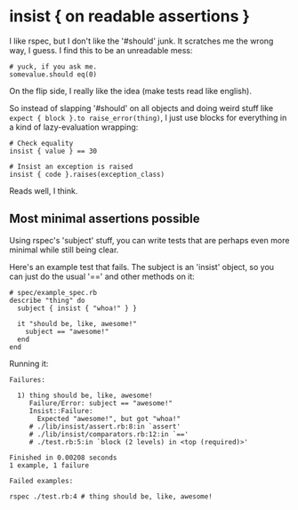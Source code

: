 # insist { on readable assertions }

I like rspec, but I don't like the '#should' junk. It scratches me the wrong
way, I guess. I find this to be an unreadable mess:

    # yuck, if you ask me.
    somevalue.should eq(0)

On the flip side, I really like the idea (make tests read like english).

So instead of slapping '#should' on all objects and doing weird stuff like
`expect { block }.to raise_error(thing)`, I just use blocks for everything in a
kind of lazy-evaluation wrapping:

    # Check equality
    insist { value } == 30

    # Insist an exception is raised
    insist { code }.raises(exception_class)

Reads well, I think.

## Most minimal assertions possible

Using rspec's 'subject' stuff, you can write tests that are perhaps even more minimal while still being clear.

Here's an example test that fails. The subject is an 'insist' object, so you
can just do the usual '==' and other methods on it:

    # spec/example_spec.rb
    describe "thing" do
      subject { insist { "whoa!" } }

      it "should be, like, awesome!"
        subject == "awesome!"
      end
    end

Running it:

    Failures:

      1) thing should be, like, awesome!
         Failure/Error: subject == "awesome!"
         Insist::Failure:
           Expected "awesome!", but got "whoa!"
         # ./lib/insist/assert.rb:8:in `assert'
         # ./lib/insist/comparators.rb:12:in `=='
         # ./test.rb:5:in `block (2 levels) in <top (required)>'

    Finished in 0.00208 seconds
    1 example, 1 failure

    Failed examples:

    rspec ./test.rb:4 # thing should be, like, awesome!


